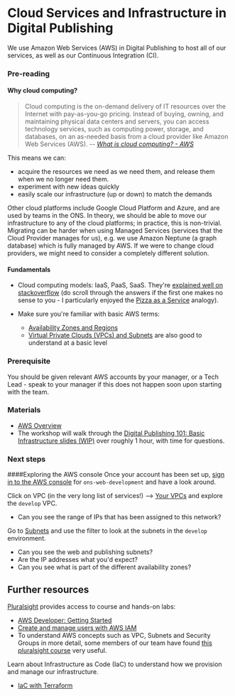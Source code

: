 Cloud Services and Infrastructure in Digital Publishing
===========================

We use Amazon Web Services (AWS) in Digital Publishing to host all of our services, as well as our Continuous Integration (CI).

### Pre-reading

#### Why cloud computing?
>  Cloud computing is the on-demand delivery of IT resources over the Internet with pay-as-you-go pricing. Instead of buying, owning, and maintaining physical data centers and servers, you can access technology services, such as computing power, storage, and databases, on an as-needed basis from a cloud provider like Amazon Web Services (AWS). 
> -- <cite> [What is cloud computing? - AWS](https://aws.amazon.com/what-is-cloud-computing/) </cite>

This means we can:
- acquire the resources we need as we need them, and release them when we no longer need them. 
- experiment with new ideas quickly
- easily scale our infrastructure (up or down) to match the demands

Other cloud platforms include Google Cloud Platform and Azure, and are used by teams in the ONS. In theory, we should be able to move our infrastructure to any of the cloud platforms; in practice, this is non-trivial. Migrating can be harder when using Managed Services (services that the Cloud Provider manages for us), e.g. we use Amazon Neptune (a graph database) which is fully managed by AWS. If we were to change cloud providers, we might need to consider a completely different solution.

#### Fundamentals
- Cloud computing models: IaaS, PaaS, SaaS. They're [explained well on stackoverflow](https://stackoverflow.com/a/16824454) (do scroll through the answers if the first one makes no sense to you - I particularly enjoyed the [Pizza as a Service](https://stackoverflow.com/a/50355536) analogy). 

- Make sure you're familiar with basic AWS terms: 
    -  [Availability Zones and Regions](https://aws.amazon.com/about-aws/global-infrastructure/regions_az/) 
    - [Virtual Private Clouds (VPCs) and Subnets](https://docs.aws.amazon.com/vpc/latest/userguide/how-it-works.html#how-it-works-subnet)  are also good to understand at a basic level

### Prerequisite

You should be given relevant AWS accounts by your manager, or a Tech Lead - speak to your manager if this does not happen soon upon starting with the team.

### Materials
- [AWS Overview](https://docs.aws.amazon.com/whitepapers/latest/aws-overview/introduction.html)
- The workshop will walk through the [Digital Publishing 101: Basic Infrastructure slides (WIP)](https://docs.google.com/presentation/d/1VQjYd6R6xDRluA_fTF4teu97umJam2y--XlewZjeBrU/edit?usp=sharing) over roughly 1 hour, with time for questions.

### Next steps

####Exploring the AWS console
Once your account has been set up, [sign in to the AWS console](https://eu-west-1.console.aws.amazon.com) for `ons-web-development` and have a look around.

Click on VPC (in the very long list of services!) --> [Your VPCs](https://eu-west-1.console.aws.amazon.com/vpc/home?region=eu-west-1#vpcs:) and explore the `develop` VPC. 
- Can you see the range of IPs that has been assigned to this network?

Go to [Subnets](https://eu-west-1.console.aws.amazon.com/vpc/home?region=eu-west-1#subnets:) and use the filter to look at the subnets in the `develop` environment. 
- Can you see the web and publishing subnets?
- Are the IP addresses what you'd expect?
- Can you see what is part of the different availability zones?





Further resources
----------------------------
[Pluralsight](https://app.pluralsight.com/library/) provides access to course and hands-on labs:
- [AWS Developer: Getting Started](https://app.pluralsight.com/library/courses/aws-developer-getting-started/table-of-contents)
- [Create and manage users with AWS IAM](https://app.pluralsight.com/labs/detail/08ba0ff7-3064-467b-87a8-df2838f3208e)
- To understand AWS concepts such as VPC, Subnets and Security Groups in more detail, some members of our team have found [this pluralsight course](https://www.pluralsight.com/courses/aws-networking-deep-dive-vpc) very useful.



Learn about Infrastructure as Code (IaC) to understand how we provision and manage our infrastructure.
- [IaC with Terraform](https://learn.hashicorp.com/collections/terraform/aws-get-started)